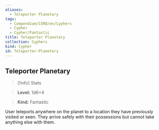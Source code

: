 ```yaml
---
aliases:
  - Teleporter Planetary
tags:
  - Compendium/CSRD/en/Cyphers
  - Cypher
  - Cypher/Fantastic
title: Teleporter Planetary
collection: Cyphers
kind: Cypher
id: Teleporter-Planetary
---
```

## Teleporter Planetary    
>[!info] Stats    
> **Level:** 1d6+4    
> **Kind:** Fantastic  
    
User teleports anywhere on the planet to a location they have previously visited or seen. They arrive safely with their possessions but cannot take anything else with them.
